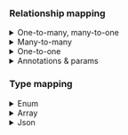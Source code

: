### Relationship mapping
<details>
  <summary>One-to-many, many-to-one</summary>

```java
@Entity
@Table(name = "brand")
public class BrandEntity {

    @OneToMany(mappedBy = "brand", fetch = ?, cascade = ?, orphanRemoval = ?)
    private List<PaintEntity> paints;

    ...
}
```
```java
@Entity
@Table(name = "paint")
public class PaintEntity {

    @ManyToOne(fetch = ?, cascade = ?, optional = ?)
    @JoinColumn(name = "brand_id")
    private BrandEntity brand;

    ...
```

</details>

<details>
  <summary>Many-to-many</summary>

```java
@Entity
@Table(name = "paint")
public class PaintEntity {

    @ManyToMany(fetch = ?, cascade = ?)
    @JoinTable(
            name = "paint_pigment",
            joinColumns = @JoinColumn(name = "paint_id"),
            inverseJoinColumns = @JoinColumn(name = "pigment_id")
    )
    private List<PigmentEntity> pigments;

    ...
```
```java
@Entity
@Table(name = "pigment")
public class PigmentEntity {

    @ManyToMany(mappedBy = "pigments")
    private List<PaintEntity> paints;

    ...
```

</details>

<details>
  <summary>One-to-one</summary>

```java
@Entity
@Table(name = "card")
public class Card {

    @OneToOne(fetch = ?, cascade = ?, orphanRemoval = ?, optional = ?)
    @JoinColumn(name = "banlist_info_id")
    private BanlistInfo banlistInfo;

    ...
```
```java
@Entity
@Table(name = "banlist_info")
public class BanlistInfo {

    @OneToOne(mappedBy = "banlistInfo")
    private Card card;

    ...
}
```

</details>

<details>
  <summary>Annotations & params</summary>
  
* `@JoinColumn(name =)` - goes to the **owning** side of the relationship (one that contains the foreign key)

* `mappedBy` - goes to the **non-owning** side (one without the foreign key)

* `fetch` - specifies at what point the referenced entity/collection of entities is fetched:
  * `FetchType.EAGER` - when the referencing entity is fetched; default for `@OneToOne`, `@ManyToOne` realtionships
  * `FetchType.LAZY` - when the referenced entity is accessed; default for `@OneToMany`, `@ManyToMany` realtionships

* `cascade` - specifies which operations will cascade to the referenced entity/collection of entities:
  * `CascadeType.ALL`
  * `CascadeType.PERSIST`
  * `CascadeType.MERGE`
  * `CascadeType.DETACH`
  * `CascadeType.REMOVE`
  * `CascadeType.REFRESH`

* `orphanRemoval` - specifies whether entities removed from the relationship should be deleted; `false` by default

* `optional` - specifies whether a non-null referenced entity is required; `true` by default

</details>

### Type mapping

<details>
  <summary>Enum</summary>

```java
@Enumerated(EnumType.STRING)
private Transparency transparency;
```

</details>

<details>
  <summary>Array</summary>

```java
@JdbcTypeCode(SqlTypes.ARRAY)
@Column(columnDefinition = "TEXT[]")
private List<String> linkmarkers;
```

</details>

<details>
  <summary>Json</summary>

```java
@JdbcTypeCode(SqlTypes.JSON)
@Column(name = "misc_info", columnDefinition = "JSONB")
private MiscInfo miscInfo;
```

</details>
